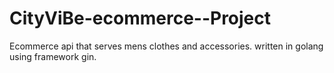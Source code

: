# CityViBe-ecommerce--Project
Ecommerce api that serves mens clothes and accessories.
written in golang using framework gin.
